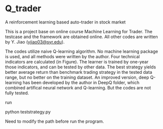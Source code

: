 # Q_trader
A reinforcement learning based auto-trader in stock market

This is a project base on online course Machine Learning for Trader. The testcase and the framework are obtained online. All other codes are written by Y. Jiao (yjiao03@syr.edu).

The codes utilize naive Q-learning algorithm. No machine learning package is used, and all methods were written by the author. Four technical indicators are calculated (in Figure). The learner is trained by one-year those indicators, and can be tested by other data. The best strategy yields better average return than benchmark trading strategy in the tested data range, but no better on the training dataset. An improved version, deep Q-learning has been developed by the author in DeepQ folder, which combined artifical neural network and Q-learning. But the codes are not fully tested.

run

python teststrategy.py

Need to modify the path before run the program.
